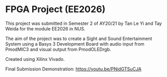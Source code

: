 # FPGA Project (EE2026)

This project was submitted in Semester 2 of AY20/21 by Tan Le Yi and Tay Weida for the module EE2026 in NUS.

The aim of the project was to create a Sight and Sound Entertainment System using a Basys 3 Development Board with audio input from PmodMIC3 and visual output from PmodOLEDrgb. 

Created using Xilinx Vivado.

Final Submission Demonstration:
https://youtu.be/PNidGTSuCJA
